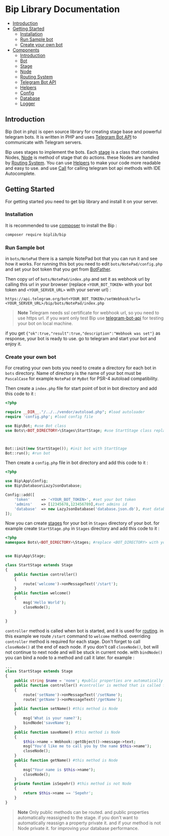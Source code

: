 # Bip Library Documentation

- [Introduction](#introduction)
- [Getting Started](#getting-started)
  - [Installation](#installation)
  - [Run Sample bot](#run-sample-bot)
  - [Create your own bot](#create-your-own-bot)
- [Components](#components)
  - [Introduction](#components-introduction)
  - [Bot](#bot)
  - [Stage](#stage)
  - [Node](#node)
  - [Routing System](#routing-system)
  - [Telegram Bot API](#telegram-bot-api)
  - [Helpers](#helpers)
  - [Config](#config)
  - [Database](#database)
  - [Logger](#logger)


<a name="introduction"></a>
## Introduction
Bip (bot in php) is open source library for creating stage base and powerful telegram bots. It is written in PHP and uses [Telegram Bot API](https://core.telegram.org/bots/api) to communicate with Telegram servers.

Bip uses stages to implement the bots. Each [stage](#stage) is a class that contains Nodes, [Node](#node) is method of stage that do actions. these Nodes are handled by [Routing System](#routing-system). You can use [Helpers](#helpers) to make your code more readable and easy to use. and use [Call](#telegram-bot-api) for calling telegram bot api methods with IDE Autocomplete.

<a name="getting-started"></a>
## Getting Started
For getting started you need to get bip library and install it on your server.

<a name="installation"></a>
### Installation
It is recommended to use [composer](https://getcomposer.org) to install the Bip :

```bash
composer require biplib/bip
```

<a name="run-sample-bot"></a>
### Run Sample bot
in `bots/NotePad` there is a sample NotePad bot that you can run it and see how it works.
For running this bot you need to edit `bots/NotePad/config.php` and set your bot token that you get from [BotFather](https://t.me/BotFather).

Then copy url of `bots/NotePad/index.php` and set it as webhook url by calling this url in your browser (replace `<YOUR_BOT_TOKEN>` with your bot token and `<YOUR_SERVER_URL>` with your server url) :

`https://api.telegram.org/bot<YOUR_BOT_TOKEN>/setWebhook?url=<YOUR_SERVER_URL>/bip/bots/NotePad/index.php`
> **Note**
> Telegram needs ssl certificate for webhook url, so you need to use https url. if you want only test Bip use [telegram-bot-api](https://github.com/tdlib/telegram-bot-api) for testing your bot on local machine.

if you get `{"ok":true,"result":true,"description":"Webhook was set"}` as response, your bot is ready to use. go to telegram and start your bot and enjoy it.

<a name="create-your-own-bot"></a>
### Create your own bot
For creating your own bots you need to create a directory for each bot in `bots` directory.
Name of directory is the name of your bot must be `PascalCase` for example `NotePad` or `MyBot` for PSR-4 autoload compatibility.

Then create a `index.php` file for start point of bot in bot directory and add this code to it :

```php
<?php

require __DIR__."/../../vendor/autoload.php"; #load autoloader
require 'config.php'; #load config file

use Bip\Bot; #use Bot class
use Bots\<BOT_DIRECTORY>\Stages\StartStage; #use StartStage class replace <BOT_DIRECTORY> with your bot directory



Bot::init(new StartStage()); #init bot with StartStage
Bot::run(); #run bot
```

Then create a `config.php` file in bot directory and add this code to it :

```php
<?php

use Bip\App\Config;
use Bip\Database\LazyJsonDatabase;

Config::add([
    'token'     => '<YOUR_BOT_TOKEN>', #set your bot token
    'admins'    => [12345678,123456789],#set admins id
    'database'  => new LazyJsonDatabase('database.json.db'), #set database LazyJsonDatabase is simple file-based database
]);

```

Now you can create [stages](#stage) for your bot in `Stages` directory of your bot.
for example create `StartStage.php` in `Stages` directory and add this code to it :

```php
<?php
namespace Bots\<BOT_DIRECTORY>\Stages; #replace <BOT_DIRECTORY> with your bot directory.


use Bip\App\Stage;

class StartStage extends Stage
{
    public function controller()
    {
        route('welcome')->onMessageText('/start');
    }
    public function welcome()
    {
        msg('Hello World');
        closeNode();
    }

}
```

`controller` method is called when bot is started, and it is used for [routing](#routing-system). in this example we route `/start` command to `welcome` method. overriding `controller` method is required for each stage.
Don't forget to call `closeNode()` at the end of each node. if you don't call `closeNode()`, bot will not continue to next node and will be stuck in current node. with `bindNode()` you can bind a node to a method and call it later. for example :

```php
...
class StartStage extends Stage
{
    public string $name = 'none'; #public properties are automatically reassigned to the stage
    public function controller() #controller is method that is called first.
    {
        route('setName')->onMessageText('/setName');
        route('getName')->onMessageText('/getName');
    }
    public function setName() #this method is Node
    {
        msg('What is your name?');
        bindNode('saveName');
    }
    public function saveName() #this method is Node
    {
        $this->name = Webhook::getObject()->message->text;
        msg("You'd like me to call you by the name $this->name");
        closeNode();
    }
    public function getName() #this method is Node
    {
        msg("Your name is $this->name");
        closeNode();
    }
    private function isSepehr() #this method is not Node
    {
        return $this->name == 'Sepehr';
    }
}
```
> **Note**
> Only public methods can be routed. and public properties automatically reassigned to the stage. if you don't want to automatically reassign a property private it. and if your method is not Node private it. for improving your database performance.

